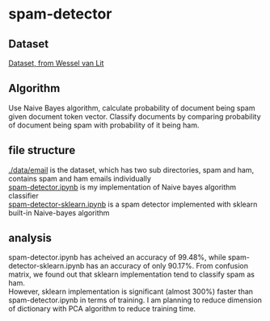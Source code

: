 # spam-detector
## Dataset
[Dataset, from Wessel van Lit](https://www.kaggle.com/veleon/ham-and-spam-dataset)
## Algorithm
Use Naive Bayes algorithm, calculate probability of document being spam given document token vector. Classify documents by comparing probability of document being spam with probability of it being ham.
## file structure
[./data/email](https://github.com/Simonliuwaterloo/spam-detector/tree/master/data/email) is the dataset, which has two sub directories, spam and ham, contains spam and ham emails individually  
[spam-detector.ipynb](https://github.com/Simonliuwaterloo/spam-detector/blob/master/spam-detector.ipynb) is my implementation of Naive bayes algorithm classifier  
[spam-detector-sklearn.ipynb](https://github.com/Simonliuwaterloo/spam-detector/blob/master/spam-detector-sklearn.ipynb) is a spam detector implemented with sklearn built-in Naive-bayes algorithm
## analysis
spam-detector.ipynb has acheived an accuracy of 99.48%, while spam-detector-sklearn.ipynb has an accuracy of only 90.17%. From confusion matrix, we found out that sklearn implementation tend to classify spam as ham.  
However, sklearn implementation is significant (almost 300%) faster than spam-detector.ipynb in terms of training. I am planning to reduce dimension of dictionary with PCA algorithm to reduce training time.
